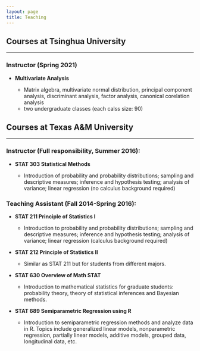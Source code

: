 ```yaml
---
layout: page
title: Teaching
---
```


## Courses at Tsinghua University
------------------------------------------------------
### Instructor (Spring 2021)

- **Multivariate Analysis**
  
  - Matrix algebra, multivariate normal distribution, principal component analysis, discriminant analysis, factor analysis, canonical corelation analysis
  - two undergraduate classes (each calss size: 90)

## Courses at Texas A&M University
------------------------------------------------------
### Instructor (Full responsibility, Summer 2016):

- **STAT 303 Statistical Methods**

  - Introduction of probability and probability distributions; sampling and descriptive measures; inference and hypothesis testing; analysis of variance; linear regression (no calculus background required)

### Teaching Assistant (Fall 2014-Spring 2016):

- **STAT 211 Principle of Statistics I**

  - Introduction to probability and probability distributions; sampling and descriptive measures; inference and hypothesis testing; analysis of variance; linear regression (calculus background required)  
  
- **STAT 212 Principle of Statistics II**

  - Similar as STAT 211 but for students from different majors.
  
- **STAT 630 Overview of Math STAT** 

  - Introduction to mathematical statistics for graduate students: probability theory, theory of statistical inferences and Bayesian methods. 
  
- **STAT 689 Semiparametric Regression using R** 

  - Introduction to semiparametric regression methods and analyze data in R. Topics include generalized linear models, nonparametric regression, partially linear models, additive models, grouped data, longitudinal data, etc.


